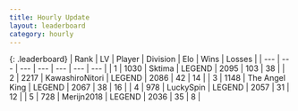 ```yaml
---
title: Hourly Update
layout: leaderboard
category: hourly
---
```


{: .leaderboard}
| Rank | LV | Player | Division | Elo | Wins | Losses |
| --- | --- | --- | --- | --- | --- | --- |
| <span data-change="0">1</span> | 1030 | <span title="ID: 353063">Sktima</span> | LEGEND | <span data-change="0">2095</span> | <span data-change="0">103</span> | <span data-change="0">38</span> |
| <span data-change="0">2</span> | 2217 | <span title="ID: 164871">KawashiroNitori</span> | LEGEND | <span data-change="0">2086</span> | <span data-change="0">42</span> | <span data-change="0">14</span> |
| <span data-change="0">3</span> | 1148 | <span title="ID: 547162">The Angel King</span> | LEGEND | <span data-change="0">2067</span> | <span data-change="0">38</span> | <span data-change="0">16</span> |
| <span data-change="0">4</span> | 978 | <span title="ID: 498412">LuckySpin</span> | LEGEND | <span data-change="0">2057</span> | <span data-change="0">31</span> | <span data-change="0">12</span> |
| <span data-change="0">5</span> | 728 | <span title="ID: 489101">Merijn2018</span> | LEGEND | <span data-change="0">2036</span> | <span data-change="0">35</span> | <span data-change="0">8</span> |